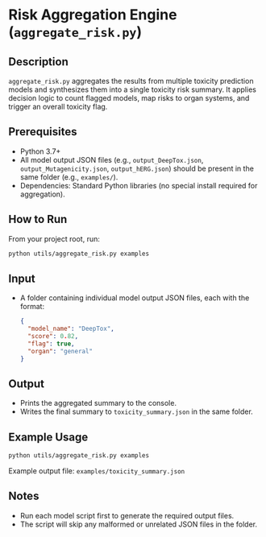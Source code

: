 # Risk Aggregation Engine (`aggregate_risk.py`)

## Description

`aggregate_risk.py` aggregates the results from multiple toxicity prediction models and synthesizes them into a single toxicity risk summary. It applies decision logic to count flagged models, map risks to organ systems, and trigger an overall toxicity flag.

## Prerequisites

- Python 3.7+
- All model output JSON files (e.g., `output_DeepTox.json`, `output_Mutagenicity.json`, `output_hERG.json`) should be present in the same folder (e.g., `examples/`).
- Dependencies: Standard Python libraries (no special install required for aggregation).

## How to Run

From your project root, run:

```bash
python utils/aggregate_risk.py examples
```

## Input

- A folder containing individual model output JSON files, each with the format:
  ```json
  {
    "model_name": "DeepTox",
    "score": 0.82,
    "flag": true,
    "organ": "general"
  }
  ```

## Output

- Prints the aggregated summary to the console.
- Writes the final summary to `toxicity_summary.json` in the same folder.

## Example Usage

```bash
python utils/aggregate_risk.py examples
```

Example output file: `examples/toxicity_summary.json`

## Notes

- Run each model script first to generate the required output files.
- The script will skip any malformed or unrelated JSON files in the folder.
